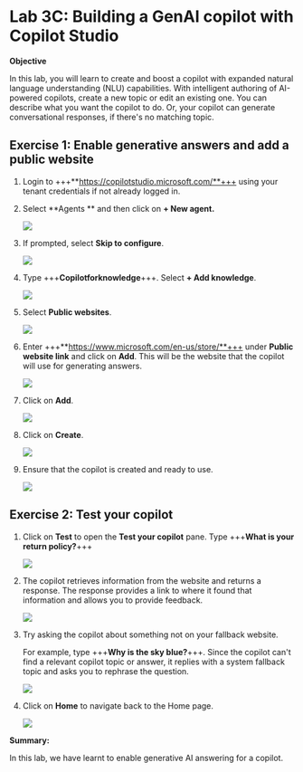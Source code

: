 # **Lab 3C: Building a GenAI copilot with Copilot Studio**

**Objective**

In this lab, you will learn to create and boost a copilot with expanded
natural language understanding (NLU) capabilities. With intelligent
authoring of AI-powered copilots, create a new topic or edit an existing
one. You can describe what you want the copilot to do. Or, your copilot
can generate conversational responses, if there's no matching topic.

## **Exercise 1: Enable generative answers and add a public website**

1.  Login to
    +++**https://copilotstudio.microsoft.com/**+++
    using your tenant credentials if not already logged in.

2.  Select **Agents ** and then click on **+ New agent.**

    ![](./media/image14.png)

3.  If prompted, select **Skip to configure**.

    ![](./media/image2.png)

4.  Type +++**Copilotforknowledge**+++. Select **+ Add knowledge**.

    ![](./media/image3.png)

5.  Select **Public websites**.

    ![](./media/image4.png)

6.  Enter +++**https://www.microsoft.com/en-us/store/**+++ under
    **Public website link** and click on **Add**. This will be the website that
    the copilot will use for generating answers.

    ![](./media/image13.png)

7.  Click on **Add**.

    ![](./media/image6.png)

8.  Click on **Create**.

    ![](./media/image7.png)

9.  Ensure that the copilot is created and ready to use.

    ![](./media/image8.png)

## **Exercise 2: Test your copilot**

1.  Click on **Test** to open the **Test your copilot** pane. Type
    +++**What is your return policy?**+++

    ![](./media/image9.png)

2.  The copilot retrieves information from the website and returns a
    response. The response provides a link to where it found that
    information and allows you to provide feedback.

    ![](./media/image10.png)

3.  Try asking the copilot about something not on your fallback website.

    For example, type +++**Why is the sky blue?**+++. Since the copilot
can't find a relevant copilot topic or answer, it replies with a system
fallback topic and asks you to rephrase the question.

    ![](./media/image11.png)

4.  Click on **Home** to navigate back to the Home page.

    ![](./media/image12.png)

**Summary:**

In this lab, we have learnt to enable generative AI answering for a
copilot.
